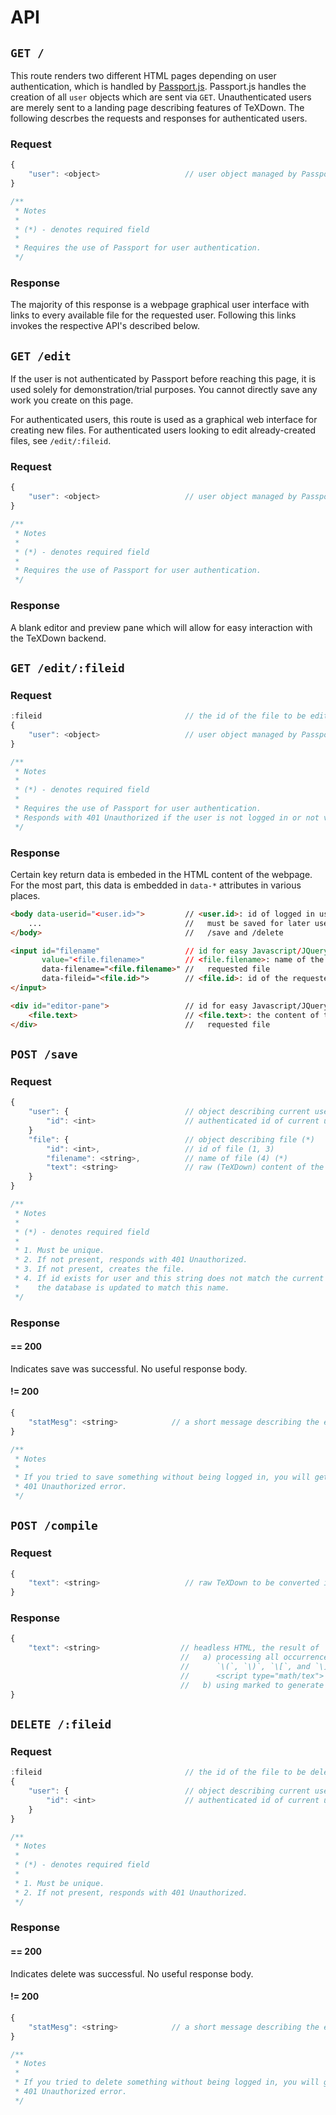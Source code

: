 # API

## `GET /`
This route renders two different HTML pages depending on user authentication, which is handled by [Passport.js](http://passportjs.org/). Passport.js handles the creation of all `user` objects which are sent via `GET`. Unauthenticated users are merely sent to a landing page describing features of TeXDown. The following descrbes the requests and responses for authenticated users.
### Request
~~~Javascript
{
    "user": <object>                   // user object managed by Passport (*)
}

/**
 * Notes
 * 
 * (*) - denotes required field
 * 
 * Requires the use of Passport for user authentication.
 */
~~~

### Response
The majority of this response is a webpage graphical user interface with links to every available file for the requested user. Following this links invokes the respective API's described below.

## `GET /edit`
If the user is not authenticated by Passport before reaching this page, it is used solely for demonstration/trial purposes. You cannot directly save any work you create on this page. 

For authenticated users, this route is used as a graphical web interface for creating new files. For authenticated users looking to edit already-created files, see `/edit/:fileid`.

### Request
~~~Javascript
{
    "user": <object>                   // user object managed by Passport (*)
}

/**
 * Notes
 * 
 * (*) - denotes required field
 * 
 * Requires the use of Passport for user authentication.
 */
~~~

### Response
A blank editor and preview pane which will allow for easy interaction with the TeXDown backend.

## `GET /edit/:fileid`
### Request
~~~Javascript
:fileid                                // the id of the file to be edited (*)
{
    "user": <object>                   // user object managed by Passport (*)
}

/**
 * Notes
 * 
 * (*) - denotes required field
 * 
 * Requires the use of Passport for user authentication.
 * Responds with 401 Unauthorized if the user is not logged in or not valid.
 */
~~~

### Response
Certain key return data is embeded in the HTML content of the webpage. For the most part, this data is embedded in `data-*` attributes in various places.
~~~HTML
<body data-userid="<user.id>">         // <user.id>: id of logged in user, 
    ...                                //   must be saved for later use in 
</body>                                //   /save and /delete

<input id="filename"                   // id for easy Javascript/JQuery access
       value="<file.filename>"         // <file.filename>: name of the 
       data-filename="<file.filename>" //   requested file
       data-fileid="<file.id>">        // <file.id>: id of the requested file
</input>

<div id="editor-pane">                 // id for easy Javascript/JQuery access
    <file.text>                        // <file.text>: the content of the 
</div>                                 //   requested file
~~~

## `POST /save`
### Request
~~~Javascript
{
    "user": {                          // object describing current user (*)
        "id": <int>                    // authenticated id of current user (1, 2)
    }
    "file": {                          // object describing file (*)
        "id": <int>,                   // id of file (1, 3)
        "filename": <string>,          // name of file (4) (*)
        "text": <string>               // raw (TeXDown) content of the note
    }
}

/**
 * Notes
 * 
 * (*) - denotes required field
 * 
 * 1. Must be unique.
 * 2. If not present, responds with 401 Unauthorized.
 * 3. If not present, creates the file.
 * 4. If id exists for user and this string does not match the current name,
 *    the database is updated to match this name.
 */
~~~
### Response
#### == 200
Indicates save was successful. No useful response body.
#### != 200
~~~Javascript
{
    "statMesg": <string>            // a short message describing the error
}

/**
 * Notes
 * 
 * If you tried to save something without being logged in, you will get a 
 * 401 Unauthorized error.
 */
~~~

## `POST /compile`
### Request
~~~Javascript
{
    "text": <string>                   // raw TeXDown to be converted into HTML
}
~~~
### Response
~~~Javascript
{
    "text": <string>                  // headless HTML, the result of 
                                      //   a) processing all occurrences of 
                                      //      `\(`, `\)`, `\[`, and `\]` with
                                      //      <script type="math/tex"> tags, 
                                      //   b) using marked to generate GFM
}
~~~

## `DELETE /:fileid`
### Request
~~~Javascript
:fileid                                // the id of the file to be deleted (*)
{
    "user": {                          // object describing current user (*)
        "id": <int>                    // authenticated id of current user (1, 2)
    }
}

/**
 * Notes
 * 
 * (*) - denotes required field
 * 
 * 1. Must be unique.
 * 2. If not present, responds with 401 Unauthorized.
 */
~~~
### Response
#### == 200
Indicates delete was successful. No useful response body.
#### != 200
~~~Javascript
{
    "statMesg": <string>            // a short message describing the error
}

/**
 * Notes
 * 
 * If you tried to delete something without being logged in, you will get a 
 * 401 Unauthorized error.
 */
~~~
